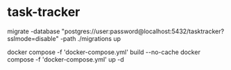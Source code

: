 # task-tracker
migrate -database "postgres://user:password@localhost:5432/tasktracker?sslmode=disable" -path ./migrations up

docker compose -f 'docker-compose.yml' build --no-cache
docker compose -f 'docker-compose.yml' up -d